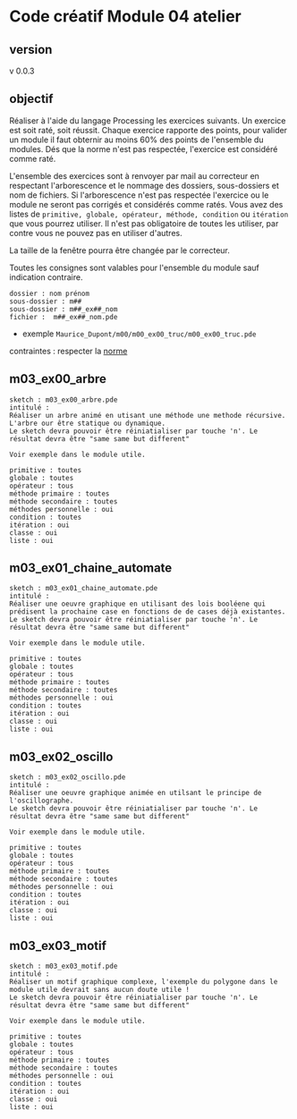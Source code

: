# Code créatif Module 04 atelier

## version
v 0.0.3

## objectif

Réaliser à l'aide du langage Processing les exercices suivants.
Un exercice est soit raté, soit réussit.
Chaque exercice rapporte des points, pour valider un module il faut obternir au moins 60% des points de l'ensemble du modules.
Dés que la norme n'est pas respectée, l'exercice est considéré comme raté.

L'ensemble des exercices sont à renvoyer par mail au correcteur en respectant l'arborescence et le nommage des dossiers, sous-dossiers et nom de fichiers. Si l'arborescence n'est pas respectée l'exercice ou le module ne seront pas corrigés et considérés comme ratés.
Vous avez des listes de `primitive, globale, opérateur, méthode, condition` ou `itération` que vous pourrez utiliser. Il n'est pas obligatoire de toutes les utiliser, par contre vous ne pouvez pas en utiliser d'autres.

La taille de la fenêtre pourra être changée par le correcteur.

Toutes les consignes sont valables pour l'ensemble du module sauf indication contraire.

```
dossier : nom prénom
sous-dossier : m##
sous-dossier : m##_ex##_nom
fichier :  m##_ex##_nom.pde
```
* exemple `Maurice_Dupont/m00/m00_ex00_truc/m00_ex00_truc.pde`


contraintes : 
respecter la [norme](https://github.com/StanLepunK/La-Voie-du-Code/blob/master/norme_voie_du_code.md)


## m03_ex00_arbre
```
sketch : m03_ex00_arbre.pde
intitulé :
Réaliser un arbre animé en utisant une méthode une methode récursive.
L'arbre our être statique ou dynamique. 
Le sketch devra pouvoir être réiniatialiser par touche 'n'. Le résultat devra être "same same but different"

Voir exemple dans le module utile.
```
```
primitive : toutes
globale : toutes
opérateur : tous
méthode primaire : toutes
méthode secondaire : toutes
méthodes personnelle : oui
condition : toutes
itération : oui
classe : oui
liste : oui
```
## m03_ex01_chaine_automate
```
sketch : m03_ex01_chaine_automate.pde
intitulé :
Réaliser une oeuvre graphique en utilisant des lois booléene qui prédisent la prochaine case en fonctions de de cases déjà existantes.
Le sketch devra pouvoir être réiniatialiser par touche 'n'. Le résultat devra être "same same but different"

Voir exemple dans le module utile.
```
```
primitive : toutes
globale : toutes
opérateur : tous
méthode primaire : toutes
méthode secondaire : toutes
méthodes personnelle : oui
condition : toutes
itération : oui
classe : oui
liste : oui
```
## m03_ex02_oscillo
```
sketch : m03_ex02_oscillo.pde
intitulé :
Réaliser une oeuvre graphique animée en utilsant le principe de l'oscillographe.
Le sketch devra pouvoir être réiniatialiser par touche 'n'. Le résultat devra être "same same but different"

Voir exemple dans le module utile.
```
```
primitive : toutes
globale : toutes
opérateur : tous
méthode primaire : toutes
méthode secondaire : toutes
méthodes personnelle : oui
condition : toutes
itération : oui
classe : oui
liste : oui
```

## m03_ex03_motif
```
sketch : m03_ex03_motif.pde
intitulé :
Réaliser un motif graphique complexe, l'exemple du polygone dans le module utile devrait sans aucun doute utile !
Le sketch devra pouvoir être réiniatialiser par touche 'n'. Le résultat devra être "same same but different"

Voir exemple dans le module utile.
```
```
primitive : toutes
globale : toutes
opérateur : tous
méthode primaire : toutes
méthode secondaire : toutes
méthodes personnelle : oui
condition : toutes
itération : oui
classe : oui
liste : oui
```


 
